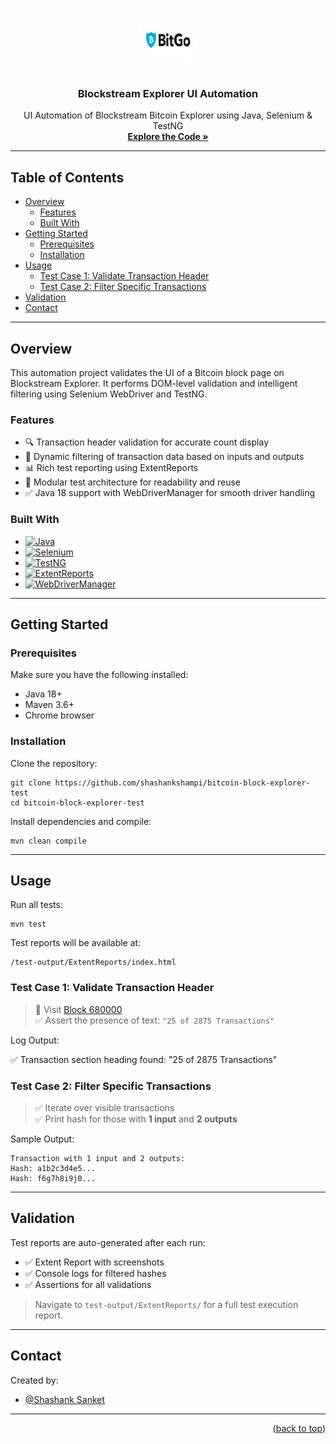 <a name="readme-top"></a>

<!-- PROJECT LOGO -->
<br />
<div align="center">
  <a href="https://github.com/shashankshampi/bitcoin-block-explorer-test">
    <img src="files/bitgo.jpg" alt="Logo" width="100" height="100">
  </a>

<h3 align="center">Blockstream Explorer UI Automation</h3>

  <p align="center">
    UI Automation of Blockstream Bitcoin Explorer using Java, Selenium & TestNG
    <br />
    <a href="https://github.com/shashankshampi/bitcoin-block-explorer-test"><strong>Explore the Code »</strong></a>
  </p>
</div>

---

## Table of Contents

- [Overview](#overview)
    - [Features](#features)
    - [Built With](#built-with)
- [Getting Started](#getting-started)
    - [Prerequisites](#prerequisites)
    - [Installation](#installation)
- [Usage](#usage)
    - [Test Case 1: Validate Transaction Header](#test-case-1-validate-transaction-header)
    - [Test Case 2: Filter Specific Transactions](#test-case-2-filter-specific-transactions)
- [Validation](#validation)
- [Contact](#contact)

---

## Overview

This automation project validates the UI of a Bitcoin block page on Blockstream Explorer. It performs DOM-level validation and intelligent filtering using Selenium WebDriver and TestNG.

### Features

- 🔍 Transaction header validation for accurate count display
- 🎯 Dynamic filtering of transaction data based on inputs and outputs
- 📊 Rich test reporting using ExtentReports
- 🧱 Modular test architecture for readability and reuse
- ✅ Java 18 support with WebDriverManager for smooth driver handling

### Built With

* [![Java][java-badge]][java-url]
* [![Selenium][selenium-badge]][selenium-url]
* [![TestNG][testng-badge]][testng-url]
* [![ExtentReports][extent-badge]][extent-url]
* [![WebDriverManager][wdm-badge]][wdm-url]

---

## Getting Started

### Prerequisites

Make sure you have the following installed:

- Java 18+
- Maven 3.6+
- Chrome browser

### Installation

Clone the repository:
```
git clone https://github.com/shashankshampi/bitcoin-block-explorer-test
cd bitcoin-block-explorer-test
```
Install dependencies and compile:
```
mvn clean compile
```
---

## Usage

Run all tests:

```
mvn test
```

Test reports will be available at:
```
/test-output/ExtentReports/index.html
```

### Test Case 1: Validate Transaction Header

> 📍 Visit [Block 680000](https://blockstream.info/block/000000000000000000076c036ff5119e5a5a74df77abf64203473364509f7732)  
> ✅ Assert the presence of text: `"25 of 2875 Transactions"`

Log Output:

✅ Transaction section heading found: "25 of 2875 Transactions"


### Test Case 2: Filter Specific Transactions

> ✅ Iterate over visible transactions  
> ✅ Print hash for those with **1 input** and **2 outputs**

Sample Output:
```
Transaction with 1 input and 2 outputs:
Hash: a1b2c3d4e5...
Hash: f6g7h8i9j0...
```
---

## Validation

Test reports are auto-generated after each run:

- ✅ Extent Report with screenshots
- ✅ Console logs for filtered hashes
- ✅ Assertions for all validations

> Navigate to `test-output/ExtentReports/` for a full test execution report.

---

## Contact

Created by:

- [@Shashank Sanket](mailto:shashank.sanket1995@gmail.com)

---

<!-- MARKDOWN LINKS & BADGES -->
[java-badge]: https://img.shields.io/badge/Java-18-blue.svg?logo=java
[java-url]: https://www.oracle.com/java/
[selenium-badge]: https://img.shields.io/badge/Selenium-4.33.0-43B02A?logo=selenium
[selenium-url]: https://www.selenium.dev/
[testng-badge]: https://img.shields.io/badge/TestNG-7.5-red.svg?logo=testng
[testng-url]: https://testng.org/
[extent-badge]: https://img.shields.io/badge/ExtentReports-5.0.9-purple.svg?logo=html5
[extent-url]: https://extentreports.com/
[wdm-badge]: https://img.shields.io/badge/WebDriverManager-6.1.0-35B5E5?logo=google-chrome
[wdm-url]: https://github.com/bonigarcia/webdrivermanager

<p align="right">(<a href="#readme-top">back to top</a>)</p>